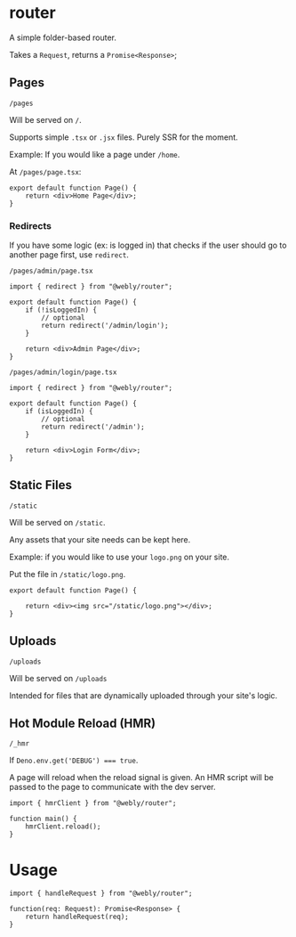 # router
A simple folder-based router.

Takes a `Request`, returns a `Promise<Response>`;

## Pages
`/pages`

Will be served on `/`. 

Supports simple `.tsx` or `.jsx` files. Purely SSR for the moment.

Example:
If you would like a page under `/home`.

At `/pages/page.tsx`:
```
export default function Page() {
    return <div>Home Page</div>;
}
```

### Redirects
If you have some logic (ex: is logged in) that checks if the user should go to another page first, use `redirect`.

`/pages/admin/page.tsx`
```
import { redirect } from "@webly/router";

export default function Page() {
    if (!isLoggedIn) {
        // optional
        return redirect('/admin/login');
    }

    return <div>Admin Page</div>;
}
```

`/pages/admin/login/page.tsx`
```
import { redirect } from "@webly/router";

export default function Page() {
    if (isLoggedIn) {
        // optional
        return redirect('/admin');
    }

    return <div>Login Form</div>;
}
```

## Static Files
`/static`

Will be served on `/static`.

Any assets that your site needs can be kept here.

Example: if you would like to use your `logo.png` on your site.

Put the file in `/static/logo.png`.
```
export default function Page() {

    return <div><img src="/static/logo.png"></div>;
}
```

## Uploads
`/uploads`

Will be served on `/uploads`

Intended for files that are dynamically uploaded through your site's logic.

## Hot Module Reload (HMR)
`/_hmr`

If `Deno.env.get('DEBUG') === true`.

A page will reload when the reload signal is given. An HMR script will be passed to the page to communicate with the dev server.

```
import { hmrClient } from "@webly/router";

function main() {
    hmrClient.reload();
}
```

# Usage
```
import { handleRequest } from "@webly/router";

function(req: Request): Promise<Response> {
    return handleRequest(req);
}
```